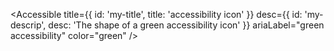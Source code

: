 <Accessible
title={{ id: 'my-title', title: 'accessibility icon' }}
desc={{ id: 'my-descrip', desc: 'The shape of a green accessibility icon' }}
ariaLabel="green accessibility"
color="green"
/>
